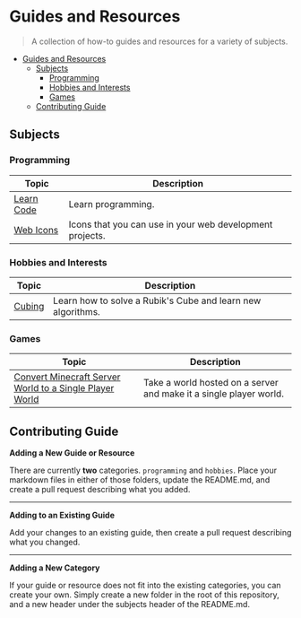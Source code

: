 # Guides and Resources
> A collection of how-to guides and resources for a variety of subjects.

- [Guides and Resources](#guides-and-resources)
  - [Subjects](#subjects)
    - [Programming](#programming)
    - [Hobbies and Interests](#hobbies-and-interests)
    - [Games](#games)
  - [Contributing Guide](#contributing-guide)

## Subjects
### Programming
Topic | Description
---------- | ----------
[Learn Code](./programming/learn-code.md) | Learn programming.
[Web Icons](./programming/web-icons.md) | Icons that you can use in your web development projects.

### Hobbies and Interests
Topic | Description
---------- | ----------
[Cubing](./hobbies/cubing.md) | Learn how to solve a Rubik's Cube and learn new algorithms.

### Games
Topic | Description
---------- | ----------
[Convert Minecraft Server World to a Single Player World](games/mc-server-to-single-player-world.md) | Take a world hosted on a server and make it a single player world.

## Contributing Guide
**Adding a New Guide or Resource**

There are currently **two** categories. `programming` and `hobbies`. Place your markdown files in either of those folders, update the README.md, and create a pull request describing what you added.

---

**Adding to an Existing Guide**

Add your changes to an existing guide, then create a pull request describing what you changed.

---

**Adding a New Category**

If your guide or resource does not fit into the existing categories, you can create your own. Simply create a new folder in the root of this repository, and a new header under the subjects header of the README.md.
